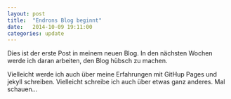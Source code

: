 ```yaml
---
layout: post
title:  "Endrons Blog beginnt"
date:   2014-10-09 19:11:00
categories: update
---
```

Dies ist der erste Post in meinem neuen Blog. In den nächsten Wochen
werde ich daran arbeiten, den Blog hübsch zu machen.

Vielleicht werde ich auch über meine Erfahrungen mit GitHup Pages und jekyll
schreiben.
Vielleicht schreibe ich auch über etwas ganz anderes. Mal schauen...
